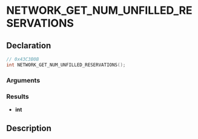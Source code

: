 # NETWORK_GET_NUM_UNFILLED_RESERVATIONS

## Declaration
```cpp
// 0x43C3B0B
int NETWORK_GET_NUM_UNFILLED_RESERVATIONS();
```

### Arguments

### Results
- **int**

## Description
